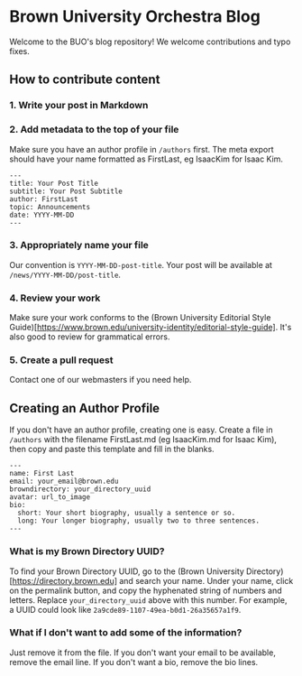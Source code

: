# Brown University Orchestra Blog
Welcome to the BUO's blog repository! We welcome contributions and typo fixes.
## How to contribute content
### 1. Write your post in Markdown
### 2. Add metadata to the top of your file
Make sure you have an author profile in `/authors` first. The meta export should have your name formatted as FirstLast, eg IsaacKim for Isaac Kim.
```
---
title: Your Post Title
subtitle: Your Post Subtitle
author: FirstLast
topic: Announcements
date: YYYY-MM-DD
---
```
### 3. Appropriately name your file
Our convention is `YYYY-MM-DD-post-title`. Your post will be available at `/news/YYYY-MM-DD/post-title`.
### 4. Review your work
Make sure your work conforms to the (Brown University Editorial Style Guide)[https://www.brown.edu/university-identity/editorial-style-guide]. It's also good to review for grammatical errors.
### 5. Create a pull request
Contact one of our webmasters if you need help.
## Creating an Author Profile
If you don't have an author profile, creating one is easy. Create a file in `/authors` with the filename FirstLast.md (eg IsaacKim.md for Isaac Kim), then copy and paste this template and fill in the blanks.
```
---
name: First Last
email: your_email@brown.edu
browndirectory: your_directory_uuid
avatar: url_to_image
bio:
  short: Your short biography, usually a sentence or so.
  long: Your longer biography, usually two to three sentences.
---
```
### What is my Brown Directory UUID?
To find your Brown Directory UUID, go to the (Brown University Directory)[https://directory.brown.edu] and search your name. Under your name, click on the permalink button, and copy the hyphenated string of numbers and letters. Replace `your_directory_uuid` above with this number. For example, a UUID could look like `2a9cde89-1107-49ea-b0d1-26a35657a1f9`.
### What if I don't want to add some of the information?
Just remove it from the file. If you don't want your email to be available, remove the email line. If you don't want a bio, remove the bio lines.